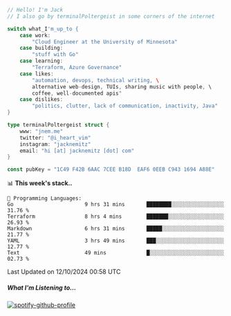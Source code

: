 ```go
// Hello! I'm Jack
// I also go by terminalPoltergeist in some corners of the internet

switch what_I'm_up_to {
    case work:
        "Cloud Engineer at the University of Minnesota"
    case building:
        "stuff with Go"
    case learning:
        "Terraform, Azure Governance"
    case likes:
        "automation, devops, technical writing, \
        alternative web-design, TUIs, sharing music with people, \
        coffee, well-documented apis"
    case dislikes:
        "politics, clutter, lack of communication, inactivity, Java"
}

type terminalPoltergeist struct {
    www: "jnem.me"
    twitter: "@i_heart_vim"
    instagram: "jacknemitz"
    email: "hi [at] jacknemitz [dot] com"
}

const pubKey = "1C49 F42B 6AAC 7CEE B18D  EAF6 0EEB C943 1694 A88E"
```

<!--START_SECTION:waka-->
📊 **This week's stack..** 

```text
💬 Programming Languages: 
Go                       9 hrs 31 mins       ████████░░░░░░░░░░░░░░░░░   31.76 % 
Terraform                8 hrs 4 mins        ███████░░░░░░░░░░░░░░░░░░   26.93 % 
Markdown                 6 hrs 31 mins       █████░░░░░░░░░░░░░░░░░░░░   21.77 % 
YAML                     3 hrs 49 mins       ███░░░░░░░░░░░░░░░░░░░░░░   12.77 % 
Text                     49 mins             █░░░░░░░░░░░░░░░░░░░░░░░░   02.73 % 
```


 Last Updated on 12/10/2024 00:58 UTC
<!--END_SECTION:waka-->

##### What I'm Listening to...

[![spotify-github-profile](https://jnem.me/listening-item?maxAge=2592000)](https://jnem.me/listening)
